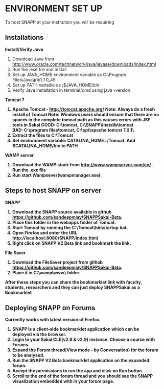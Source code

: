 ENVIRONMENT SET UP
===================

To host SNAPP at your institution you will be requiring  

Installations
--------------------

<b>Install/Verify Java</b>
1. Download Java from http://www.oracle.com/technetwork/java/javase/downloads/index.html
2. Run the .exe file and install
3. Set up JAVA_HOME environment variable as C:\Program Files\Java\jdk1.7.0_45
4. Set up PATH variable as ;$JAVA_HOME\bin
5. Verify Java installation in terminal/cmd using java -version.

<b>Tomcat 7 <b>

1. Apache Tomcat - http://tomcat.apache.org/
  Note: Always do a fresh install of Tomcat
  Note: Windows users should ensure that there are no spaces in the complete tomcat path as this causes errors with JSF tools in Sakai
  GOOD: C:\tomcat\, C:\SNAPP\installs\tomcat\
  BAD: C:\program files\tomcat\, C:\opt\apache tomcat 7.0.1\
2. Extract the files to C:\Tomcat 
3. Set environment variable: CATALINA_HOME=/Tomcat. Add $CATALINA_HOME/bin to PATH

<b>WAMP server<b>

1) Download the WAMP stack from http://www.wampserver.com/en/ . Run the .exe file
2) Run start Wampsever(wampmanager.exe)

Steps to host SNAPP on server
-----------------------------

<b>SNAPP<b>

1. Download the SNAPP source available in github https://github.com/sandeepmjay/SNAPPSakai-Beta. 
2. Place this folder in the webapps folder of Tomcat.
3. Start Tomcat by running the C:\Tomcat\bin\startup.bat.
4. Open Firefox and enter the URL http://localhost:8080/SNAPP/index.html
5. Right click on SNAPP V2 Beta link and bookmark the link.


<b>File Saver<b>

1. Download the FileSaver project from github https://github.com/sandeepmjay/SNAPPSakai-Beta. 
2. Place it in C:\wamp\www\ folder.

After these steps you can share the bookmarklet link with faculty, students, researchers and they can just
deploy SNAPPSakai as a Bookmarklet


Deploying SNAPP on Forums
--------------------------
Currently works with latest version of Firefox.

1. SNAPP is a client-side bookmarklet application which can be deployed via the browser.
2. Login to your Sakai CLE(v2.8 & v2.9) instance. Choose a course with Forums.
3. Expand the Forum thread(View mode - by Conversation) for the forum to be analysed.
3. Run the SNAPP V2 Beta bookmarklet application on the expanded forum.
4. Accept the permissions to run the app and click on Run button.
5. Scroll to the end of the forum thread and you should see the SNAPP visualization embedded with in your forum page.







  
